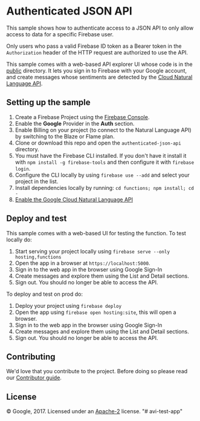 # Authenticated JSON API

This sample shows how to authenticate access to a JSON API to only allow
access to data for a specific Firebase user.

Only users who pass a valid Firebase ID token as a Bearer token in the
`Authorization` header of the HTTP request are authorized to use the API.

This sample comes with a web-based API explorer UI whose code is in the [public](public) directory.
It lets you sign in to Firebase with your Google account, and create messages whose sentiments are
detected by the [Cloud Natural Language API](https://cloud.google.com/natural-language/).

## Setting up the sample

 1. Create a Firebase Project using the [Firebase Console](https://console.firebase.google.com).
 1. Enable the **Google** Provider in the **Auth** section.
 1. Enable Billing on your project (to connect to the Natural Language API) by switching to the Blaze or Flame plan.
 1. Clone or download this repo and open the `authenticated-json-api` directory.
 1. You must have the Firebase CLI installed. If you don't have it install it with `npm install -g firebase-tools` and then configure it with `firebase login`.
 1. Configure the CLI locally by using `firebase use --add` and select your project in the list.
 1. Install dependencies locally by running: `cd functions; npm install; cd -`
 1. [Enable the Google Cloud Natural Language API](https://console.cloud.google.com/apis/api/language.googleapis.com/overview?project=_)

## Deploy and test

This sample comes with a web-based UI for testing the function.
To test locally do:

  1. Start serving your project locally using `firebase serve --only hosting,functions`
  1. Open the app in a browser at `https://localhost:5000`.
  1. Sign in to the web app in the browser using Google Sign-In
  1. Create messages and explore them using the List and Detail sections.
  1. Sign out. You should no longer be able to access the API.

To deploy and test on prod do:

 1. Deploy your project using `firebase deploy`
 1. Open the app using `firebase open hosting:site`, this will open a browser.
 1. Sign in to the web app in the browser using Google Sign-In
 1. Create messages and explore them using the List and Detail sections.
 1. Sign out. You should no longer be able to access the API.

## Contributing

We'd love that you contribute to the project. Before doing so please read our [Contributor guide](../CONTRIBUTING.md).

## License

© Google, 2017. Licensed under an [Apache-2](../LICENSE) license.
"# avi-test-app" 
